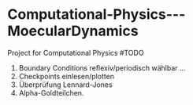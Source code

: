 # Computational-Physics---MoecularDynamics
Project for Computational Physics
#TODO

1. Boundary Conditions reflexiv/periodisch wählbar ... 
2. Checkpoints einlesen/plotten
3. Überprüfung Lennard-Jones
4. Alpha-Goldteilchen.
